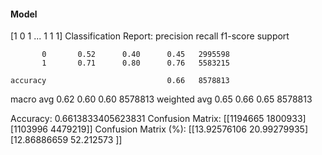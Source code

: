 #### Model
[1 0 1 ... 1 1 1]
Classification Report:
              precision    recall  f1-score   support

           0       0.52      0.40      0.45   2995598
           1       0.71      0.80      0.76   5583215

    accuracy                           0.66   8578813
   macro avg       0.62      0.60      0.60   8578813
weighted avg       0.65      0.66      0.65   8578813

Accuracy: 0.6613833405623831
Confusion Matrix:
[[1194665 1800933]
 [1103996 4479219]]
Confusion Matrix (%):
[[13.92576106 20.99279935]
 [12.86886659 52.212573  ]]
